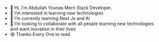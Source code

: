 - 👋 Hi, I’m Abdullah Younas Mern Stack Developer.
- 👀 I’m interested in learning new technologies
- 🌱 I’m currently learning Next Js and AI
- 💞️ I’m looking to collaborate with all people learning new technologies and want inovation in their lives
- 😄 Thanks Every One to read 

<!---
AbdullahYounasDev/AbdullahYounasDev is a ✨ special ✨ repository because its `README.md` (this file) appears on your GitHub profile.
You can click the Preview link to take a look at your changes.
--->

